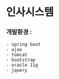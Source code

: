 # 인사시스템

### 개발환경 :
    - spring boot
    - ajax
    - tomcat
    - bootstrap
    - oracle 11g
    - jquery
